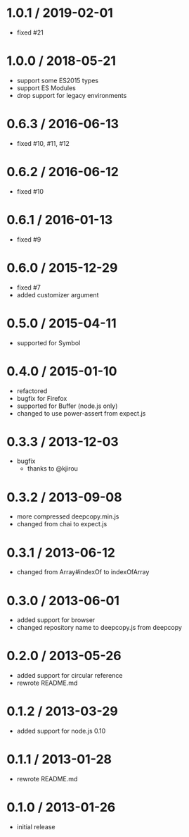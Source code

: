 # 1.0.1 / 2019-02-01

  - fixed #21

# 1.0.0 / 2018-05-21

  - support some ES2015 types
  - support ES Modules
  - drop support for legacy environments

# 0.6.3 / 2016-06-13

  - fixed #10, #11, #12

# 0.6.2 / 2016-06-12

  - fixed #10

# 0.6.1 / 2016-01-13

  - fixed #9

# 0.6.0 / 2015-12-29

  - fixed #7
  - added customizer argument

# 0.5.0 / 2015-04-11

  - supported for Symbol

# 0.4.0 / 2015-01-10

  - refactored
  - bugfix for Firefox
  - supported for Buffer (node.js only)
  - changed to use power-assert from expect.js

# 0.3.3 / 2013-12-03

  - bugfix
    - thanks to @kjirou

# 0.3.2 / 2013-09-08

  - more compressed deepcopy.min.js
  - changed from chai to expect.js

# 0.3.1 / 2013-06-12

  - changed from Array#indexOf to indexOfArray

# 0.3.0 / 2013-06-01

  - added support for browser
  - changed repository name to deepcopy.js from deepcopy

# 0.2.0 / 2013-05-26

  - added support for circular reference
  - rewrote README.md

# 0.1.2 / 2013-03-29

  - added support for node.js 0.10

# 0.1.1 / 2013-01-28

  - rewrote README.md

# 0.1.0 / 2013-01-26

  - initial release

